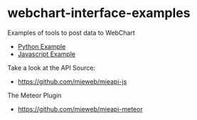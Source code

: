 # webchart-interface-examples
Examples of tools to post data to WebChart

* [Python Example](document-upload/python)
* [Javascript Example](https://github.com/mieweb/mie-api-tools)

Take a look at the API Source:
* https://github.com/mieweb/mieapi-js

The Meteor Plugin
* https://github.com/mieweb/mieapi-meteor

